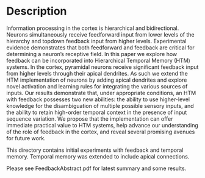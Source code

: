 # Description

Information processing in the cortex is hierarchical and bidirectional. Neurons
simultaneously receive feedforward input from lower levels of the hierarchy and
topdown feedback input from higher levels. Experimental evidence demonstrates
that both feedforward and feedback are critical for determining a neuron’s
receptive field. In this paper we explore how feedback can be incorporated into
Hierarchical Temporal Memory (HTM) systems. In the cortex, pyramidal neurons
receive significant feedback input from higher levels through their apical
dendrites. As such we extend the HTM implementation of neurons by adding apical
dendrites and explore novel activation and learning rules for integrating the
various sources of inputs. Our results demonstrate that, under appropriate
conditions, an HTM with feedback possesses two new abilities: the ability to use
higher-level knowledge for the disambiguation of multiple possible sensory
inputs, and the ability to retain high-order temporal context in the presence of
input sequence variation. We propose that the implementation can offer immediate
practical value to HTM systems, help advance our understanding of the role of
feedback in the cortex, and reveal several promising avenues for future work.

This directory contains initial experiments with feedback and temporal memory. 
Temporal memory was extended to include apical connections.

Please see FeedbackAbstract.pdf for latest summary and some results.


